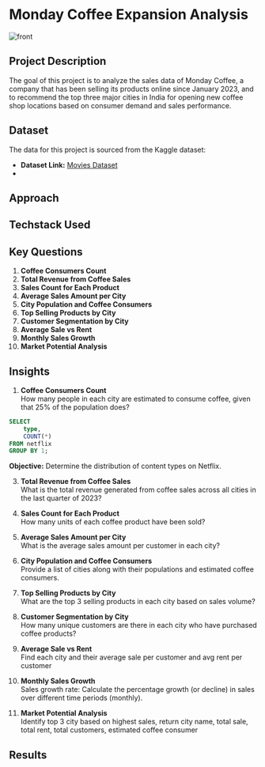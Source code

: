 # Monday Coffee Expansion Analysis
![front](https://github.com/user-attachments/assets/0d821e55-5296-4619-8fc1-d4b3954045df)

## Project Description
The goal of this project is to analyze the sales data of Monday Coffee, a company that has been selling its products online since January 2023, and to recommend the top three major cities in India for opening new coffee shop locations based on consumer demand and sales performance.

## Dataset

The data for this project is sourced from the Kaggle dataset:
- **Dataset Link:** [Movies Dataset](https://www.kaggle.com/datasets/najir0123/monday-coffee-sql-data-analysis-project/)
- 
## Approach

## Techstack Used 

## Key Questions

1. **Coffee Consumers Count**  
2. **Total Revenue from Coffee Sales**  
3. **Sales Count for Each Product**  
4. **Average Sales Amount per City**  
5. **City Population and Coffee Consumers**  
6. **Top Selling Products by City**  
7. **Customer Segmentation by City**  
8. **Average Sale vs Rent**  
9. **Monthly Sales Growth**  
10. **Market Potential Analysis**  

## Insights

1. **Coffee Consumers Count**  
   How many people in each city are estimated to consume coffee, given that 25% of the population does?

```sql
SELECT 
    type,
    COUNT(*)
FROM netflix
GROUP BY 1;
```

**Objective:** Determine the distribution of content types on Netflix.

3. **Total Revenue from Coffee Sales**  
   What is the total revenue generated from coffee sales across all cities in the last quarter of 2023?

4. **Sales Count for Each Product**  
   How many units of each coffee product have been sold?

5. **Average Sales Amount per City**  
   What is the average sales amount per customer in each city?

6. **City Population and Coffee Consumers**  
   Provide a list of cities along with their populations and estimated coffee consumers.

7. **Top Selling Products by City**  
   What are the top 3 selling products in each city based on sales volume?

8. **Customer Segmentation by City**  
   How many unique customers are there in each city who have purchased coffee products?

9. **Average Sale vs Rent**  
   Find each city and their average sale per customer and avg rent per customer

10. **Monthly Sales Growth**  
   Sales growth rate: Calculate the percentage growth (or decline) in sales over different time periods (monthly).

11. **Market Potential Analysis**  
    Identify top 3 city based on highest sales, return city name, total sale, total rent, total customers, estimated  coffee consumer

## Results
